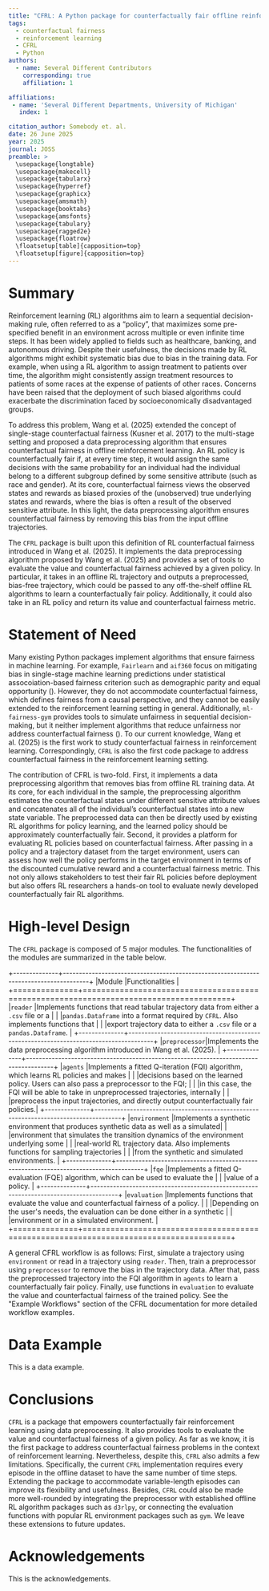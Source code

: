 ```yaml
---
title: "CFRL: A Python package for counterfactually fair offline reinforcement learning using data preprocessing"
tags:
  - counterfactual fairness
  - reinforcement learning
  - CFRL
  - Python
authors:
  - name: Several Different Contributors
    corresponding: true 
    affiliation: 1

affiliations:
 - name: 'Several Different Departments, University of Michigan'
   index: 1

citation_author: Somebody et. al.
date: 26 June 2025
year: 2025
journal: JOSS
preamble: >
  \usepackage{longtable}
  \usepackage{makecell}
  \usepackage{tabularx}
  \usepackage{hyperref}
  \usepackage{graphicx}
  \usepackage{amsmath}
  \usepackage{booktabs}
  \usepackage{amsfonts}
  \usepackage{tabulary}
  \usepackage{ragged2e}
  \usepackage{floatrow}
  \floatsetup[table]{capposition=top}
  \floatsetup[figure]{capposition=top}
---
```


# Summary

Reinforcement learning (RL) algorithms aim to learn a sequential
decision-making rule, often referred to as a “policy”, that maximizes
some pre-specified benefit in an environment across multiple or even
infinite time steps. It has been widely applied to fields such as
healthcare, banking, and autonomous driving. Despite their usefulness,
the decisions made by RL algorithms might exhibit systematic bias due 
to bias in the training data. For
example, when using a RL algorithm to assign treatment to patients over
time, the algorithm might consistently assign treatment resources to
patients of some races at the expense of patients of other races.
Concerns have been raised that the deployment of such biased algorithms
could exacerbate the discrimination faced by socioeconomically
disadvantaged groups.

To address this problem, Wang et al. (2025) extended the concept of
single-stage counterfactual fairness (Kusner et al. 2017) to the
multi-stage setting and proposed a data preprocessing algorithm that
ensures counterfactual fairness in offline reinforcement learning. 
An RL policy is counterfactually fair if, at every 
time step, it would assign the same decisions with the same probability 
for an individual had the individual belong to a different subgroup 
defined by some sensitive attribute (such as race and gender). At its 
core, counterfactual fairness views the observed states and rewards as 
biased proxies of the (unobserved) true underlying states and rewards, 
where the bias is often a result of the observed sensitive attribute. 
In this light, the data preprocessing algorithm ensures 
counterfactual fairness by removing this bias from the input offline 
trajectories.

The `CFRL` package is built upon this definition of RL counterfactual 
fairness introduced in Wang et al. (2025). It implements the data 
preprocessing algorithm proposed by Wang et al. (2025) and provides a 
set of tools to evaluate the value and counterfactual fairness achieved by 
a given policy. In particular, it takes in an offline RL trajectory and
outputs a preprocessed, bias-free trajectory, which could be passed to
any off-the-shelf offline RL algorithms to learn a counterfactually fair
policy. Additionally, it could also take in an RL policy and return its
value and counterfactual fairness metric.

# Statement of Need

Many existing Python packages implement algorithms that ensure fairness
in machine learning. For example, `Fairlearn` and `aif360` focus on
mitigating bias in single-stage machine learning predictions under
statistical assocoiation-based fairness criterion such as demographic
parity and equal opportunity (). However, they do not accommodate
counterfactual fairness, which defines fairness from a causal
perspective, and they cannot be easily extended to the reinforcement
learning setting in general. Additionally, `ml-fairness-gym` provides
tools to simulate unfairness in sequential decision-making, but it neither 
implement algorithms that reduce unfairness nor address counterfactual 
fairness (). To our current knowledge, Wang et al. (2025) is the first 
work to study counterfactual fairness in reinforcement learning. 
Correspondingly, `CFRL` is also the first code package to address counterfactual 
fairness in the reinforcement learning setting.

The contribution of CFRL is two-fold. First, it implements a data
preprocessing algorithm that removes bias from offline RL training data.
At its core, for each individual in the sample, the preprocessing
algorithm estimates the counterfactual states under different sensitive
attribute values and concatenates all of the individual’s counterfactual
states into a new state variable. The preprocessed data can then be
directly used by existing RL algorithms for policy learning, and the
learned policy should be approximately counterfactually fair. Second, it
provides a platform for evaluating RL policies based on counterfactual
fairness. After passing in a policy and a trajectory dataset from the
target environment, users can assess how well the policy performs in the
target environment in terms of the discounted cumulative reward and a 
counterfactual fairness metric. This not only allows stakeholders to
test their fair RL policies before deployment but also offers RL
researchers a hands-on tool to evaluate newly developed counterfactually
fair RL algorithms.

# High-level Design

The `CFRL` package is composed of 5 major modules. The functionalities
of the modules are summarized in the table below.

+--------------+--------------------------------------------------------------------------------------+
|Module        |Functionalities                                                                       |
+==============+======================================================================================+
|`reader`      |Implements functions that read tabular trajectory data from either a `.csv` file or a |
|              |`pandas.Dataframe` into a format required by `CFRL`. Also implements functions that   |
|              |export trajectory data to either a `.csv` file or a `pandas.Dataframe`.               |
+--------------+--------------------------------------------------------------------------------------+
|`preprocessor`|Implements the data preprocessing algorithm introduced in Wang et al. (2025).         |
+--------------+--------------------------------------------------------------------------------------+
|`agents`      |Implements a fitted Q-iteration (FQI) algorithm, which learns RL policies and makes   |
|              |decisions based on the learned policy. Users can also pass a preprocessor to the FQI; | 
|              |in this case, the FQI will be able to take in unpreprocessed trajectories, internally | 
|              |preprocess the input trajectories, and directly output counterfactually fair policies.|
+--------------+--------------------------------------------------------------------------------------+
|`environment` |Implements a synthetic environment that produces synthetic data as well as a simulated|
|              |environment that simulates the transition dynamics of the environment underlying some |
|              |real-world RL trajectory data. Also implements functions for sampling trajectories    |
|              |from the synthetic and simulated environments.                                        |
+--------------+--------------------------------------------------------------------------------------+
|`fqe`         |Implements a fitted Q-evaluation (FQE) algorithm, which can be used to evaluate the   |
|              |value of a policy.                                                                    |
+--------------+--------------------------------------------------------------------------------------+
|`evaluation`  |Implements functions that evaluate the value and counterfactual fairness of a policy. |
|              |Depending on the user's needs, the evaluation can be done either in a synthetic       | 
|              |environment or in a simulated environment.                                            |
+==============+======================================================================================+

A general CFRL workflow is as follows: First, simulate a trajectory using `environment` or read 
in a trajectory using `reader`. Then, train a preprocessor using `preprocessor` to remove 
the bias in the trajectory data. After that, pass the preprocessed trajectory into the FQI algorithm in 
`agents` to learn a counterfactually fair policy. Finally, use functions in `evaluation` to 
evaluate the value and counterfactual fairness of the trained policy. See the 
"Example Workflows" section of the CFRL documentation for more detailed workflow examples.

# Data Example

This is a data example.

# Conclusions

`CFRL` is a package that empowers counterfactually fair reinforcement
learning using data preprocessing. It also provides tools to evaluate
the value and counterfactual fairness of a given policy. As far as we
know, it is the first package to address counterfactual fairness
problems in the context of reinforcement learning. Nevertheless, despite
this, `CFRL` also admits a few limitations. Specifically, the current
`CFRL` implementation requires every episode in the offline dataset to
have the same number of time steps. Extending the package to accommodate
variable-length episodes can improve its flexibility and usefulness.
Besides, `CFRL` could also be made more well-rounded by integrating the
preprocessor with established offline RL algorithm packages such as
`d3rlpy`, or connecting the evaluation functions with popular RL
environment packages such as `gym`. We leave these extensions to future
updates.

# Acknowledgements

This is the acknowledgements.
